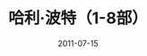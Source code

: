 ---
layout: page
title: 哈利·波特（1-8部）
description: >
  魔法世界的大门从此打开。
  <li>哈利·波特与魔法石</li>
  <li>哈利·波特与密室</li>
  <li>哈利·波特与阿兹卡班的囚徒</li>
  <li>哈利·波特与火焰杯</li>
  <li>哈利·波特与凤凰社</li>
  <li>哈利·波特与混血王子</li>
  <li>哈利·波特与死亡圣器(上)</li>
  <li>哈利·波特与死亡圣器(下)</li>
category: 电影
img: assets/img/movie/before2020/哈利波特.webp
star: 5
date: 2011-07-15
---